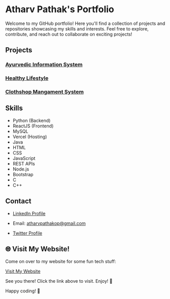 # Atharv Pathak's Portfolio

Welcome to my GitHub portfolio! Here you'll find a collection of projects and repositories showcasing my skills and interests. Feel free to explore, contribute, and reach out to collaborate on exciting projects!

## Projects

### [Ayurvedic Information System](https://github.com/pathakjiop/Ayurvedic-Information-System)

### [Healthy Lifestyle](https://github.com/pathakjiop/Healthy-Lifestyle)

### [Clothshop Mangament System](https://github.com/pathakjiop/Cloth-Shop-Mangament-System)

## Skills

- Python (Backend)
- ReactJS (Frontend)
- MySQL
- Vercel (Hosting)
- Java
- HTML
- CSS
- JavaScript
- REST APIs
- Node.js
- Bootstrap
- C
- C++

## Contact

- [LinkedIn Profile](https://linkedin.com/in/pathak-ji-op/)
- Email: atharvpathakop@gmail.com

- [Twitter Profile](https://x.com/atharvpathak248)

## 🌐 Visit My Website!

Come on over to my website for some fun tech stuff:

[Visit My Website](https://portfolio-beta-lemon-63.vercel.app/)

See you there! Click the link above to visit. Enjoy! 🌟

Happy coding! 🚀
